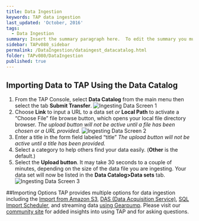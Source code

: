 ```yaml
---
title: Data Ingestion
keywords: TAP data ingestion
last_updated: 'October, 2016'
tags:
  - Data Ingestion
summary: Insert the summary paragraph here.  To edit the summary you must edit the meta data for this post. 
sidebar: TAPv080_sidebar
permalink: /DataIngestion/dataingest_datacatalog.html
folder: TAPv080/DataIngestion
published: true
---
```


## Importing Data to TAP Using the Data Catalog
1.  From the TAP Console, select **Data Catalog** from the main menu then select the tab **Submit Transfer**.
![Ingesting Data Screen 1](/images/dataingest_datacatingest_screen1.jpg)
1.	Choose **Link** to input a URL to a data set _or_ **Local Path** to activate a “Choose File” file browse button, which opens your local file directory browser.  _The upload button will not be active until a file has been chosen or a URL provided._
![Ingesting Data Screen 2](/images/dataingest_datacatingest_screen2.jpg)
1.	Enter a title in the form field labeled “title” _The upload button will not be active until a title has been provided._ 
1.	Select a category to help others find your data easily. (**Other** is the default.)
1.	Select the **Upload button**.
It may take 30 seconds to a couple of minutes, depending on the size of the data file you are ingesting. Your data set will now be listed in the **Data Catalog>Data sets** tab.
![Ingesting Data Screen 3](/images/dataingest_datacatingest_screen3.jpg)

##Importing Options
TAP provides multiple options for data ingestion including the [Import from Amazon S3](Data_Catalog_Downld_S3.md), [DAS (Data Acquisition Service)](Data_Acquisition.md), [SQL Import Scheduler](dataingest_sqlimport_scheduler.md), and streaming data [using Gearpump](dataingest_streamgearpump.md).  Please visit our [community site](http://community.trustedanalytics.org) for added insights into using TAP and for asking questions.

